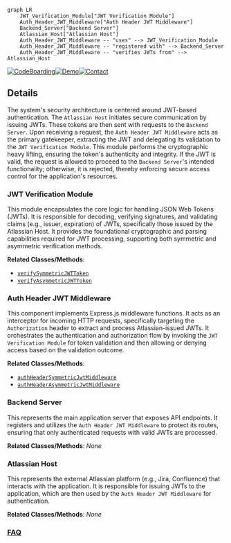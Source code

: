 ```mermaid
graph LR
    JWT_Verification_Module["JWT Verification Module"]
    Auth_Header_JWT_Middleware["Auth Header JWT Middleware"]
    Backend_Server["Backend Server"]
    Atlassian_Host["Atlassian Host"]
    Auth_Header_JWT_Middleware -- "uses" --> JWT_Verification_Module
    Auth_Header_JWT_Middleware -- "registered with" --> Backend_Server
    Auth_Header_JWT_Middleware -- "verifies JWTs from" --> Atlassian_Host
```

[![CodeBoarding](https://img.shields.io/badge/Generated%20by-CodeBoarding-9cf?style=flat-square)](https://github.com/CodeBoarding/GeneratedOnBoardings)[![Demo](https://img.shields.io/badge/Try%20our-Demo-blue?style=flat-square)](https://www.codeboarding.org/demo)[![Contact](https://img.shields.io/badge/Contact%20us%20-%20contact@codeboarding.org-lightgrey?style=flat-square)](mailto:contact@codeboarding.org)

## Details

The system's security architecture is centered around JWT-based authentication. The `Atlassian Host` initiates secure communication by issuing JWTs. These tokens are then sent with requests to the `Backend Server`. Upon receiving a request, the `Auth Header JWT Middleware` acts as the primary gatekeeper, extracting the JWT and delegating its validation to the `JWT Verification Module`. This module performs the cryptographic heavy lifting, ensuring the token's authenticity and integrity. If the JWT is valid, the request is allowed to proceed to the `Backend Server`'s intended functionality; otherwise, it is rejected, thereby enforcing secure access control for the application's resources.

### JWT Verification Module
This module encapsulates the core logic for handling JSON Web Tokens (JWTs). It is responsible for decoding, verifying signatures, and validating claims (e.g., issuer, expiration) of JWTs, specifically those issued by the Atlassian Host. It provides the foundational cryptographic and parsing capabilities required for JWT processing, supporting both symmetric and asymmetric verification methods.


**Related Classes/Methods**:

- <a href="https://github.com/atlassian/atlassian-connect-example-app-node/blob/main/src/utils/jwt.ts" target="_blank" rel="noopener noreferrer">`verifySymmetricJWTToken`</a>
- <a href="https://github.com/atlassian/atlassian-connect-example-app-node/blob/main/src/utils/jwt.ts" target="_blank" rel="noopener noreferrer">`verifyAsymmetricJWTToken`</a>


### Auth Header JWT Middleware
This component implements Express.js middleware functions. It acts as an interceptor for incoming HTTP requests, specifically targeting the `Authorization` header to extract and process Atlassian-issued JWTs. It orchestrates the authentication and authorization flow by invoking the `JWT Verification Module` for token validation and then allowing or denying access based on the validation outcome.


**Related Classes/Methods**:

- <a href="https://github.com/atlassian/atlassian-connect-example-app-node/blob/main/src/middlewares/auth-header-jwt-middleware.ts" target="_blank" rel="noopener noreferrer">`authHeaderSymmetricJwtMiddleware`</a>
- <a href="https://github.com/atlassian/atlassian-connect-example-app-node/blob/main/src/middlewares/auth-header-jwt-middleware.ts" target="_blank" rel="noopener noreferrer">`authHeaderAsymmetricJwtMiddleware`</a>


### Backend Server
This represents the main application server that exposes API endpoints. It registers and utilizes the `Auth Header JWT Middleware` to protect its routes, ensuring that only authenticated requests with valid JWTs are processed.


**Related Classes/Methods**: _None_

### Atlassian Host
This represents the external Atlassian platform (e.g., Jira, Confluence) that interacts with the application. It is responsible for issuing JWTs to the application, which are then used by the `Auth Header JWT Middleware` for authentication.


**Related Classes/Methods**: _None_



### [FAQ](https://github.com/CodeBoarding/GeneratedOnBoardings/tree/main?tab=readme-ov-file#faq)
